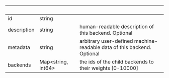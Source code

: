 <!-- Code generated for API Clients. DO NOT EDIT. -->

| &nbsp;      | &nbsp;                   | &nbsp;                                                                 |
| ----------- | ------------------------ | ---------------------------------------------------------------------- |
| id          | string                   |                                                                        |
| description | string                   | human-readable description of this backend. Optional                   |
| metadata    | string                   | arbitrary user-defined machine-readable data of this backend. Optional |
| backends    | Map&lt;string, int64&gt; | the ids of the child backends to their weights [0-10000]               |
